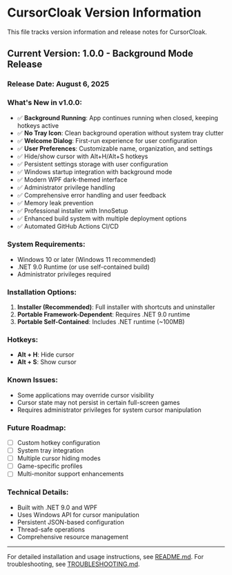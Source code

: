 # CursorCloak Version Information

This file tracks version information and release notes for CursorCloak.

## Current Version: 1.0.0 - Background Mode Release

### Release Date: August 6, 2025

### What's New in v1.0.0:
- ✅ **Background Running**: App continues running when closed, keeping hotkeys active
- ✅ **No Tray Icon**: Clean background operation without system tray clutter
- ✅ **Welcome Dialog**: First-run experience for user configuration
- ✅ **User Preferences**: Customizable name, organization, and settings
- ✅ Hide/show cursor with Alt+H/Alt+S hotkeys
- ✅ Persistent settings storage with user configuration
- ✅ Windows startup integration with background mode
- ✅ Modern WPF dark-themed interface
- ✅ Administrator privilege handling
- ✅ Comprehensive error handling and user feedback
- ✅ Memory leak prevention
- ✅ Professional installer with InnoSetup
- ✅ Enhanced build system with multiple deployment options
- ✅ Automated GitHub Actions CI/CD

### System Requirements:
- Windows 10 or later (Windows 11 recommended)
- .NET 9.0 Runtime (or use self-contained build)
- Administrator privileges required

### Installation Options:
1. **Installer (Recommended)**: Full installer with shortcuts and uninstaller
2. **Portable Framework-Dependent**: Requires .NET 9.0 runtime
3. **Portable Self-Contained**: Includes .NET runtime (~100MB)

### Hotkeys:
- **Alt + H**: Hide cursor
- **Alt + S**: Show cursor

### Known Issues:
- Some applications may override cursor visibility
- Cursor state may not persist in certain full-screen games
- Requires administrator privileges for system cursor manipulation

### Future Roadmap:
- [ ] Custom hotkey configuration
- [ ] System tray integration
- [ ] Multiple cursor hiding modes
- [ ] Game-specific profiles
- [ ] Multi-monitor support enhancements

### Technical Details:
- Built with .NET 9.0 and WPF
- Uses Windows API for cursor manipulation
- Persistent JSON-based configuration
- Thread-safe operations
- Comprehensive resource management

---

For detailed installation and usage instructions, see [README.md](README.md).
For troubleshooting, see [TROUBLESHOOTING.md](TROUBLESHOOTING.md).
